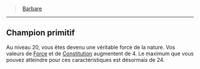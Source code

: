 ﻿---
!ClassFeatureItem
Id: barbarian_hd.md#champion-primitif
ParentLink: barbarian_hd.md#barbare
Name: Champion primitif
ParentName: Barbare
NameLevel: 2
Attributes:
  Name: Champion primitif
  Markdown: >+
    ## <!--Name-->Champion primitif<!--/Name-->


    Au niveau 20, vous êtes devenu une véritable force de la nature. Vos valeurs de [Force](hd_abilities_strength.md) et de [Constitution](hd_abilities_constitution.md) augmentent de 4. Le maximum que vous pouvez atteindre pour ces caractéristiques est désormais de 24.

AttributesDictionary: >+
  Name: Champion primitif

  Markdown: >+

    ## <!--Name-->Champion primitif<!--/Name-->





    Au niveau 20, vous êtes devenu une véritable force de la nature. Vos valeurs de [Force](hd_abilities_strength.md) et de [Constitution](hd_abilities_constitution.md) augmentent de 4. Le maximum que vous pouvez atteindre pour ces caractéristiques est désormais de 24.



---
> [Barbare](hd_barbarian.md)

---

## Champion primitif

Au niveau 20, vous êtes devenu une véritable force de la nature. Vos valeurs de [Force](hd_abilities_strength.md) et de [Constitution](hd_abilities_constitution.md) augmentent de 4. Le maximum que vous pouvez atteindre pour ces caractéristiques est désormais de 24.

